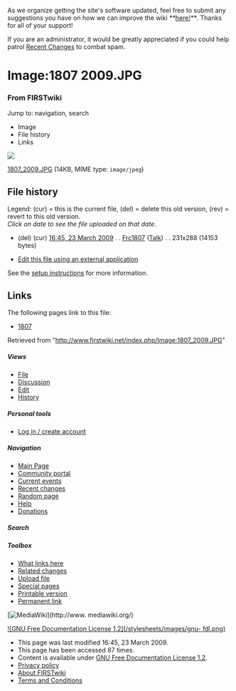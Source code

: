 As we organize getting the site's software updated, feel free to submit any
suggestions you have on how we can improve the wiki
_**_[here!](/index.php/User:Hallry/Suggestions "User:Hallry/Suggestions"
)_**_. Thanks for all of your support!

If you are an administrator, it would be greatly appreciated if you could help
patrol [Recent Changes](/index.php/Special:Recentchanges
"Special:Recentchanges" ) to combat spam.

# Image:1807 2009.JPG

### From FIRSTwiki

Jump to: navigation, search

  * Image
  * File history
  * Links

![](/media/6/6a/1807_2009.JPG)

[1807_2009.JPG](/media/6/6a/1807_2009.JPG "1807 2009.JPG" ) (14KB, MIME type:
`image/jpeg`)

## File history

Legend: (cur) = this is the current file, (del) = delete this old version,
(rev) = revert to this old version.  
_Click on date to see the file uploaded on that date_.

  * (del) (cur) [16:45, 23 March 2009](/media/6/6a/1807_2009.JPG "/media/6/6a/1807 2009.JPG" ) . . [Frc1807](/index.php?title=User:Frc1807&action=edit "User:Frc1807" ) ([Talk](/index.php/User_talk:Frc1807 "User talk:Frc1807" )) . . 231x288 (14153 bytes)
  

  * [Edit this file using an external application](/index.php?title=Image:1807_2009.JPG&action=edit&externaledit=true&mode=file "Image:1807 2009.JPG" )

See the [setup
instructions](http://meta.wikimedia.org/wiki/Help:External_editors
"http://meta.wikimedia.org/wiki/Help:External_editors" ) for more information.

## Links

The following pages link to this file:

  * [1807](/index.php/1807 "1807" )

Retrieved from "<http://www.firstwiki.net/index.php/Image:1807_2009.JPG>"

##### Views

  * [File](/index.php/Image:1807_2009.JPG)
  * [Discussion](/index.php?title=Image_talk:1807_2009.JPG&action=edit)
  * [Edit](/index.php?title=Image:1807_2009.JPG&action=edit)
  * [History](/index.php?title=Image:1807_2009.JPG&action=history)

##### Personal tools

  * [Log in / create account](/index.php?title=Special:Userlogin&returnto=Image:1807_2009.JPG)

[](/index.php/Main_Page "Main Page" )

##### Navigation

  * [Main Page](/index.php/Main_Page)
  * [Community portal](/index.php/FIRSTwiki:Community_portal)
  * [Current events](/index.php/Current_events)
  * [Recent changes](/index.php/Special:Recentchanges)
  * [Random page](/index.php/Special:Random)
  * [Help](/index.php/FIRSTwiki:Help)
  * [Donations](/index.php/FIRSTwiki:Site_support)

##### Search



##### Toolbox

  * [What links here](/index.php/Special:Whatlinkshere/Image:1807_2009.JPG)
  * [Related changes](/index.php/Special:Recentchangeslinked/Image:1807_2009.JPG)
  * [Upload file](/index.php/Special:Upload)
  * [Special pages](/index.php/Special:Specialpages)
  * [Printable version](/index.php?title=Image:1807_2009.JPG&printable=yes)
  * [Permanent link](/index.php?title=Image:1807_2009.JPG&oldid=71641)

[![MediaWiki](/skins/common/images/poweredby_mediawiki_88x31.png)](http://www.
mediawiki.org/)

[![GNU Free Documentation License 1.2](/stylesheets/images/gnu-
fdl.png)](http://www.gnu.org/copyleft/fdl.html)

  * This page was last modified 16:45, 23 March 2009.
  * This page has been accessed 87 times.
  * Content is available under [GNU Free Documentation License 1.2](http://www.gnu.org/copyleft/fdl.html "http://www.gnu.org/copyleft/fdl.html" ).
  * [Privacy policy](/index.php/FIRSTwiki:Privacy_policy "FIRSTwiki:Privacy policy" )
  * [About FIRSTwiki](/index.php/FIRSTwiki:About "FIRSTwiki:About" )
  * [Terms and Conditions](/index.php/FIRSTwiki:Terms_and_conditions "FIRSTwiki:Terms and conditions" )

